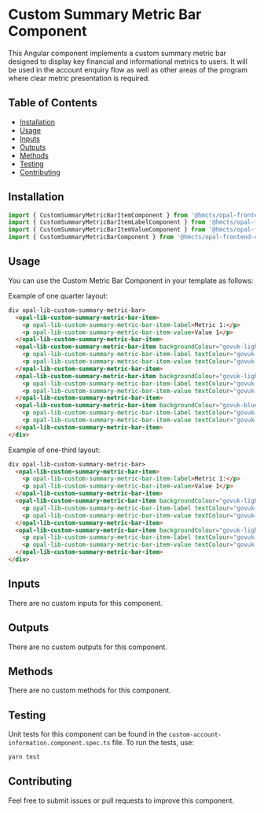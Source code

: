 # Custom Summary Metric Bar Component

This Angular component implements a custom summary metric bar designed to display key financial and informational metrics to users. It will be used in the account enquiry flow as well as other areas of the program where clear metric presentation is required.

## Table of Contents

- [Installation](#installation)
- [Usage](#usage)
- [Inputs](#inputs)
- [Outputs](#outputs)
- [Methods](#methods)
- [Testing](#testing)
- [Contributing](#contributing)

## Installation

```typescript
import { CustomSummaryMetricBarItemComponent } from '@hmcts/opal-frontend-common/components/custom/custom-summary-metric-bar/custom-summary-metric-bar-item';
import { CustomSummaryMetricBarItemLabelComponent } from '@hmcts/opal-frontend-common/components/custom/custom-summary-metric-bar/custom-summary-metric-bar-item/custom-summary-metric-bar-item-label';
import { CustomSummaryMetricBarItemValueComponent } from '@hmcts/opal-frontend-common/components/custom/custom-summary-metric-bar/custom-summary-metric-bar-item/custom-summary-metric-bar-item-value';
import { CustomSummaryMetricBarComponent } from '@hmcts/opal-frontend-common/components/custom/custom-summary-metric-bar';
```

## Usage

You can use the Custom Metric Bar Component in your template as follows:

Example of one quarter layout:

```html
div opal-lib-custom-summary-metric-bar>
  <opal-lib-custom-summary-metric-bar-item>
    <p opal-lib-custom-summary-metric-bar-item-label>Metric 1:</p>
    <p opal-lib-custom-summary-metric-bar-item-value>Value 1</p>
  </opal-lib-custom-summary-metric-bar-item>
  <opal-lib-custom-summary-metric-bar-item backgroundColour="govuk-lighter-blue-background-colour">
    <p opal-lib-custom-summary-metric-bar-item-label textColour="govuk-dark-blue-text-colour">Metric 2:</p>
    <p opal-lib-custom-summary-metric-bar-item-value textColour="govuk-dark-blue-text-colour">Value 2</p>
  </opal-lib-custom-summary-metric-bar-item>
  <opal-lib-custom-summary-metric-bar-item backgroundColour="govuk-lighter-blue-background-colour">
    <p opal-lib-custom-summary-metric-bar-item-label textColour="govuk-dark-blue-text-colour">Metric 2:</p>
    <p opal-lib-custom-summary-metric-bar-item-value textColour="govuk-dark-blue-text-colour">Value 2</p>
  </opal-lib-custom-summary-metric-bar-item>
  <opal-lib-custom-summary-metric-bar-item backgroundColour="govuk-blue-background-colour">
    <p opal-lib-custom-summary-metric-bar-item-label textColour="govuk-white-text-colour">Metric 1:</p>
    <p opal-lib-custom-summary-metric-bar-item-value textColour="govuk-white-text-colour">Value 1</p>
  </opal-lib-custom-summary-metric-bar-item>
</div>
```

Example of one-third layout:

```html
div opal-lib-custom-summary-metric-bar>
  <opal-lib-custom-summary-metric-bar-item>
    <p opal-lib-custom-summary-metric-bar-item-label>Metric 1:</p>
    <p opal-lib-custom-summary-metric-bar-item-value>Value 1</p>
  </opal-lib-custom-summary-metric-bar-item>
  <opal-lib-custom-summary-metric-bar-item backgroundColour="govuk-lighter-blue-background-colour">
    <p opal-lib-custom-summary-metric-bar-item-label textColour="govuk-dark-blue-text-colour">Metric 2:</p>
    <p opal-lib-custom-summary-metric-bar-item-value textColour="govuk-dark-blue-text-colour">Value 2</p>
  </opal-lib-custom-summary-metric-bar-item>
  <opal-lib-custom-summary-metric-bar-item backgroundColour="govuk-lighter-blue-background-colour">
    <p opal-lib-custom-summary-metric-bar-item-label textColour="govuk-dark-blue-text-colour">Metric 2:</p>
    <p opal-lib-custom-summary-metric-bar-item-value textColour="govuk-dark-blue-text-colour">Value 2</p>
  </opal-lib-custom-summary-metric-bar-item>
</div>
```

## Inputs

There are no custom inputs for this component.

## Outputs

There are no custom outputs for this component.

## Methods

There are no custom methods for this component.

## Testing

Unit tests for this component can be found in the `custom-account-information.component.spec.ts` file. To run the tests, use:

```bash
yarn test
```

## Contributing

Feel free to submit issues or pull requests to improve this component.
